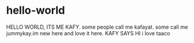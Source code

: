 # hello-world
HELLO WORLD,
ITS ME KAFY. some people call me kafayat. some call me jummykay.im new here and love it here.
KAFY SAYS HI
i love taaco
